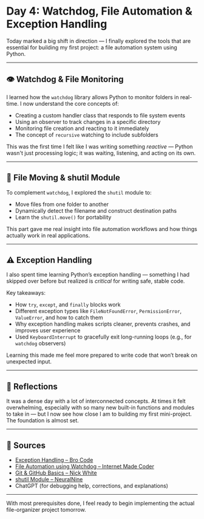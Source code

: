 # Day 4: Watchdog, File Automation & Exception Handling

Today marked a big shift in direction — I finally explored the tools that are essential for building my first project: a file automation system using Python.

---

## 👁️ Watchdog & File Monitoring

I learned how the `watchdog` library allows Python to monitor folders in real-time. I now understand the core concepts of:

- Creating a custom handler class that responds to file system events
- Using an observer to track changes in a specific directory
- Monitoring file creation and reacting to it immediately
- The concept of `recursive` watching to include subfolders

This was the first time I felt like I was writing something *reactive* — Python wasn't just processing logic; it was waiting, listening, and acting on its own.

---

## 📁 File Moving & shutil Module

To complement `watchdog`, I explored the `shutil` module to:

- Move files from one folder to another
- Dynamically detect the filename and construct destination paths
- Learn the `shutil.move()` for portability

This part gave me real insight into file automation workflows and how things actually work in real applications.

---

## ⚠️ Exception Handling

I also spent time learning Python’s exception handling — something I had skipped over before but realized is *critical* for writing safe, stable code.

Key takeaways:

- How `try`, `except`, and `finally` blocks work
- Different exception types like `FileNotFoundError`, `PermissionError`, `ValueError`, and how to catch them
- Why exception handling makes scripts cleaner, prevents crashes, and improves user experience
- Used `KeyboardInterrupt` to gracefully exit long-running loops (e.g., for `watchdog` observers)

Learning this made me feel more prepared to write code that won’t break on unexpected input.

---

## 🧠 Reflections

It was a dense day with a lot of interconnected concepts. At times it felt overwhelming, especially with so many new built-in functions and modules to take in — but I now see how close I am to building my first mini-project. The foundation is almost set.

---

## 🔗 Sources

- [Exception Handling – Bro Code](https://www.youtube.com/watch?v=V_NXT2-QIlE)  
- [File Automation using Watchdog – Internet Made Coder](https://www.youtube.com/watch?v=NCvI-K0Gp90&t=50s)  
- [Git & GitHub Basics – Nick White](https://www.youtube.com/watch?v=mJ-qvsxPHpY)  
- [shutil Module – NeuralNine](https://www.youtube.com/watch?v=sXzezIK0d7c)  
- ChatGPT (for debugging help, corrections, and explanations)

---

With most prerequisites done, I feel ready to begin implementing the actual file-organizer project tomorrow.
